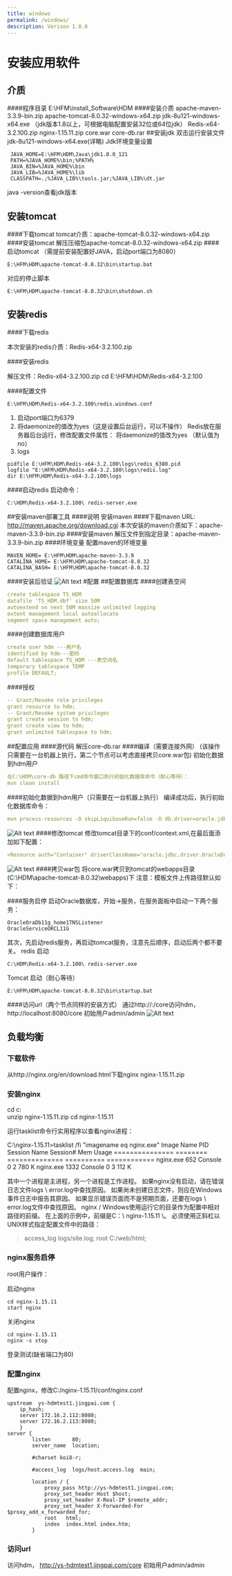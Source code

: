```yaml
---
title: windows
permalink: /windows/
description: Verison 1.0.0
---
```


# 安装应用软件

## 介质

####程序目录
E:\HFM\install_Software\HDM
####安装介质
apache-maven-3.3.9-bin.zipapache-tomcat-8.0.32-windows-x64.zipjdk-8u121-windows-x64.exe（jdk版本1.8以上，可根据电脑配置安装32位或64位jdk）Redis-x64-3.2.100.zip
nginx-1.15.11.zipcore.warcore-db.rar
##安装jdk
 双击运行安装文件 jdk-8u121-windows-x64.exe(详略) Jdk环境变量设置
``` JAVA_HOME=E:\HFM\HDM\Java\jdk1.8.0_121 PATH=%JAVA_HOME%\bin;%PATH% JAVA_BIN=%JAVA_HOME%\bin JAVA_LIB=%JAVA_HOME%\lib CLASSPATH=.;%JAVA_LIB%\tools.jar;%JAVA_LIB%\dt.jar
``` java -version查看jdk版本
## 安装tomcat
####下载tomcat
tomcat介质：apache-tomcat-8.0.32-windows-x64.zip
####安装tomcat
解压压缩包apache-tomcat-8.0.32-windows-x64.zip 
####启动tomcat
（需提前安装配置好JAVA，启动port端口为8080）
```E:\HFM\HDM\apache-tomcat-8.0.32\bin\startup.bat
```对应的停止脚本
```E:\HFM\HDM\apache-tomcat-8.0.32\bin\shutdown.sh
```
## 安装redis
####下载redis

本次安装的redis介质：Redis-x64-3.2.100.zip

####安装redis

解压文件：Redis-x64-3.2.100.zipcd E:\HFM\HDM\Redis-x64-3.2.100

####配置文件
```
E:\HFM\HDM\Redis-x64-3.2.100\redis.windows.conf
```1. 启动port端口为63792. 将daemonize的值改为yes（这是设置后台运行，可以不操作） 	Redis放在服务器后台运行，修改配置文件属性：   将daemonize的值改为yes （默认值为no）3. logs

```pidfile E:\HFM\HDM\Redis-x64-3.2.100\logs\redis_6380.pidlogfile "E:\HFM\HDM\Redis-x64-3.2.100\logs\redis.log"dir E:\HFM\HDM\Redis-x64-3.2.100\logs
```

####启动redis
启动命令：
```C:\HDM\Redis-x64-3.2.100\ redis-server.exe
```

##安装maven部署工具
####说明
安装maven
####下载maven
URL: http://maven.apache.org/download.cgi本次安装的maven介质如下：apache-maven-3.3.9-bin.zip
####安装maven
解压文件到指定目录：apache-maven-3.3.9-bin.zip
####环境变量
配置maven的环境变量
```MAVEN_HOME= E:\HFM\HDM\apache-maven-3.3.9CATALINA_HOME= E:\HFM\HDM\apache-tomcat-8.0.32CATALINA_BASH= E:\HFM\HDM\apache-tomcat-8.0.32
```
####安装后验证
![Alt text](../source/assets/img/maven_verify.png)
#配置
##配置数据库
####创建表空间
```yaml
create tablespace TS_HDMdatafile 'TS_HDM.dbf' size 50Mautoextend on next 50M maxsize unlimited loggingextent management local autoallocatesegment space management auto;
```
####创建数据库用户
```yaml
create user hdm ---用户名identified by hdm---密码default tablespace TS_HDM ---表空间名temporary tablespace TEMPprofile DEFAULT;
```
####授权
```yaml
-- Grant/Revoke role privileges grant resource to hdm; -- Grant/Revoke system privileges grant create session to hdm;grant create view to hdm;grant unlimited tablespace to hdm;
```
##配置应用
####源代码
解压core-db.rar
####编译（需要连接外网）
(该操作只需要在一台机器上执行，第二个节点可以考虑直接拷贝core.war包)
初始化数据到hdm用户```yaml
在C:\HDM\core-db 路径下cmd命令窗口执行初始化数据库命令（耐心等待）：
mvn clean install
```
####初始化数据到hdm用户（只需要在一台机器上执行）
编译成功后，执行初始化数据库命令：
```yamlmvn process-resources -D skipLiquibaseRun=false -D db.driver=oracle.jdbc.driver.OracleDriver -D db.url=jdbc:oracle:thin:@localhost:1521:orcl11g -Ddb.user=hdm -D db.password=hdm
```

![Alt text](../source/assets/img/core_db_windows.jpg)####修改tomcat
修改tomcat目录下的conf/context.xml,在最后面添加如下配置：
```yaml<Resource auth="Container" driverClassName="oracle.jdbc.driver.OracleDriver" name="jdbc/hbi_dev" type="javax.sql.DataSource"     url="jdbc:oracle:thin:@ localhost:1521:orcl11g" username="hdm" password="hdm"/>
```
![Alt text](../source/assets/img/tomcat_config_w.jpg)
####拷贝war包
将core.war拷贝到tomcat的webapps目录(C:\HDM\apache-tomcat-8.0.32\webapps)下注意：模板文件上传路径默认如下：
####服务启停
启动Oracle数据库，开始->服务，在服务面板中启动一下两个服务：
```OracleOraDb11g_home1TNSListenerOracleServiceORCL11G
```其次，先启动redis服务，再启动tomcat服务，注意先后顺序，启动后两个都不要关。redis 启动
```C:\HDM\Redis-x64-3.2.100\ redis-server.exe
```Tomcat启动（耐心等待）
```E:\HFM\HDM\apache-tomcat-8.0.32\bin\startup.bat
```
####访问url（两个节点同样的安装方式）
通过http://<ip>:<prot>/core访问hdm，http://localhost:8080/core初始用户admin/admin
![Alt text](../source/assets/img/hdm_login.jpg)
## 负载均衡
### 下载软件
从http://nginx.org/en/download.html下载nginxnginx-1.15.11.zip
### 安装nginx
>
cd c:\
unzip nginx-1.15.11.zip
cd nginx-1.15.11

运行tasklist命令行实用程序以查看nginx进程：
>
C:\nginx-1.15.11>tasklist /fi "imagename eq nginx.exe"
Image Name           PID Session Name     Session#    Mem Usage
=============== ======== ============== ========== ============
nginx.exe            652 Console                 0      2 780 K
nginx.exe           1332 Console                 0      3 112 K

其中一个进程是主进程，另一个进程是工作进程。 如果nginx没有启动，请在错误日志文件logs \ error.log中查找原因。 如果尚未创建日志文件，则应在Windows事件日志中报告其原因。 如果显示错误页面而不是预期页面，还要在logs \ error.log文件中查找原因。
nginx / Windows使用运行它的目录作为配置中相对路径的前缀。 在上面的示例中，前缀是C：\ nginx-1.15.11 \。 必须使用正斜杠以UNIX样式指定配置文件中的路径：
>access_log   logs/site.log;
root         C:/web/html;

### nginx服务启停
root用户操作：启动nginx
```cd nginx-1.15.11
start nginx
```关闭nginx
```
cd nginx-1.15.11nginx -s stop
```登录测试(缺省端口为80)
### 配置nginx
配置nginx，修改C:/nginx-1.15.11/conf/nginx.conf
```upstream  ys-hdmtest1.jingpai.com {    ip_hash;    server 172.16.2.112:8080;    server 172.16.2.113:8080;    }server {        listen       80;        server_name  location;        #charset koi8-r;        #access_log  logs/host.access.log  main;        location / {            proxy_pass http://ys-hdmtest1.jingpai.com;            proxy_set_header Host $host;            proxy_set_header X-Real-IP $remote_addr;            proxy_set_header X-Forwarded-For $proxy_add_x_forwarded_for;            root   html;            index  index.html index.htm;        }
```
### 访问url
访问hdm，http://ys-hdmtest1.jingpai.com/core初始用户admin/admin